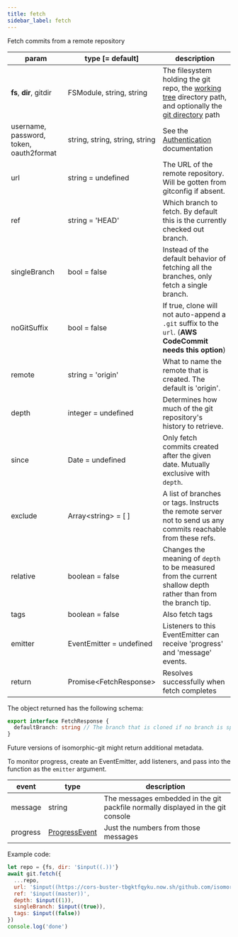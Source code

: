 ```yaml
---
title: fetch
sidebar_label: fetch
---
```


Fetch commits from a remote repository

| param                                   | type [= default]                              | description                                                                                                                                         |
| --------------------------------------- | --------------------------------------------- | --------------------------------------------------------------------------------------------------------------------------------------------------- |
| **fs**, **dir**, gitdir                 | FSModule,&nbsp;string,&nbsp;string            | The filesystem holding the git repo, the [working tree](dir-vs-gitdir.md) directory path, and optionally the [git directory](dir-vs-gitdir.md) path |
| username, password, token, oauth2format | string,&nbsp;string,&nbsp;string,&nbsp;string | See the [Authentication](./authentication.html) documentation                                                                                       |
| url                                     | string   = undefined                          | The URL of the remote repository. Will be gotten from gitconfig if absent.                                                                          |
| ref                                     | string   = 'HEAD'                             | Which branch to fetch. By default this is the currently checked out branch.                                                                         |
| singleBranch                            | bool     = false                              | Instead of the default behavior of fetching all the branches, only fetch a single branch.                                                           |
| noGitSuffix                             | bool     = false                              | If true, clone will not auto-append a `.git` suffix to the `url`. (**AWS CodeCommit needs this option**)                                            |
| remote                                  | string   = 'origin'                           | What to name the remote that is created. The default is 'origin'.                                                                                   |
| depth                                   | integer  = undefined                          | Determines how much of the git repository's history to retrieve.                                                                                    |
| since                                   | Date     = undefined                          | Only fetch commits created after the given date. Mutually exclusive with `depth`.                                                                   |
| exclude                                 | Array\<string\> = [ ]                         | A list of branches or tags. Instructs the remote server not to send us any commits reachable from these refs.                                       |
| relative                                | boolean  = false                              | Changes the meaning of `depth` to be measured from the current shallow depth rather than from the branch tip.                                       |
| tags                                    | boolean  = false                              | Also fetch tags                                                                                                                                     |
| emitter                                 | EventEmitter = undefined                      | Listeners to this EventEmitter can receive 'progress' and 'message' events.                                                                         |
| return                                  | Promise\<FetchResponse\>                      | Resolves successfully when fetch completes                                                                                                          |

The object returned has the following schema:

```ts
export interface FetchResponse {
  defaultBranch: string // The branch that is cloned if no branch is specified (typically "master")
}
```
Future versions of isomorphic-git might return additional metadata.

To monitor progress, create an EventEmitter, add listeners, and pass into the function as the `emitter` argument.

| event    | type                                                                            | description                                                                     |
| -------- | ------------------------------------------------------------------------------- | ------------------------------------------------------------------------------- |
| message  | string                                                                          | The messages embedded in the git packfile normally displayed in the git console |
| progress | [ProgressEvent](https://developer.mozilla.org/en-US/docs/Web/API/ProgressEvent) | Just the numbers from those messages                                            |

Example code:

```js live
let repo = {fs, dir: '$input((.))'}
await git.fetch({
  ...repo,
  url: '$input((https://cors-buster-tbgktfqyku.now.sh/github.com/isomorphic-git/isomorphic-git))',
  ref: '$input((master))',
  depth: $input((1)),
  singleBranch: $input((true)),
  tags: $input((false))
})
console.log('done')
```
